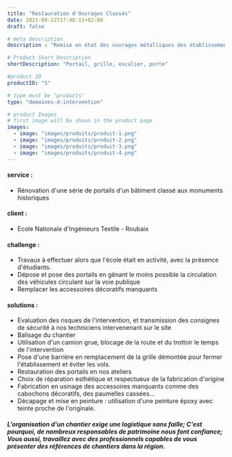 ```yaml
---
title: "Restauration d'Ouvrages Classés"
date: 2021-09-22T17:48:11+02:00
draft: false

# meta description
description : "Remise en état des ouvrages métalliques des établissements classés aux monuments historiques"

# Product Short Description
shortDescription: "Portail, grille, escalier, porte"

#product ID
productID: "5"

# type must be "products"
type: "domaines-d-intervention"

# product Images
# first image will be shown in the product page
images:
  - image: "images/produits/produit-1.png"
  - image: "images/produits/produit-2.png"
  - image: "images/produits/produit-3.png"
  - image: "images/produits/produit-4.png"
---
```


#### service :
* Rénovation d'une série de portails d'un bâtiment classé aux monuments historiques
#### client : 
* Ecole Nationale d'Ingénieurs Textile - Roubaix
#### challenge :
* Travaux à effectuer alors que l'école était en activité, avec la présence d'étudiants.
* Dépose et pose des portails en gênant le moins possible la circulation des véhicules circulant sur la voie publique
* Remplacer les accessoires décoratifs manquants  
#### solutions :
* Evaluation des risques de l'intervention, et transmission des consignes de sécurité à nos techniciens intervenenant sur le site
* Balisage du chantier
* Utilisation d'un camion grue, blocage de la route et du trottoir le temps de l'intervention
* Pose d'une barrière en remplacement de la grille démontée pour fermer l'établissement et éviter les vols.
* Restauration des portails en nos ateliers 
* Choix de réparation esthétique et respectueux de la fabrication d'origine
* Fabrication en usinage des accessoires manquants comme des cabochons décoratifs, des paumelles cassées... 
* Décapage et mise en peinture : utilisation d'une peinture époxy avec teinte proche de l'originale.


##### L'organisation d'un chantier exige une logistique sans faille; C'est pourquoi, de nombreux responsables de patrimoine nous font confiance; Vous aussi, travaillez avec des professionnels capables de vous présenter des références de chantiers dans la région.
